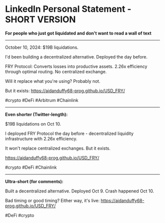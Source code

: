 # LinkedIn Personal Statement - SHORT VERSION

**For people who just got liquidated and don't want to read a wall of text**

---

October 10, 2024: $19B liquidations.

I'd been building a decentralized alternative. Deployed the day before.

FRY Protocol: Converts losses into productive assets. 2.26x efficiency through optimal routing. No centralized exchange.

Will it replace what you're using? Probably not.

But it exists: https://aidanduffy68-prog.github.io/USD_FRY/

#crypto #DeFi #Arbitrum #Chainlink

---

**Even shorter (Twitter-length):**

$19B liquidations on Oct 10.

I deployed FRY Protocol the day before - decentralized liquidity infrastructure with 2.26x efficiency.

It won't replace centralized exchanges. But it exists.

https://aidanduffy68-prog.github.io/USD_FRY/

#crypto #DeFi #Chainlink

---

**Ultra-short (for comments):**

Built a decentralized alternative. Deployed Oct 9. Crash happened Oct 10.

Bad timing or good timing? Either way, it's live: https://aidanduffy68-prog.github.io/USD_FRY/

#DeFi #crypto

